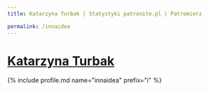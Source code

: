 ```yaml
---
title: Katarzyna Turbak | Statystyki patronite.pl | Patromierz

permalink: /innaidea
---
```


# [Katarzyna Turbak](https://patronite.pl/innaidea)

{% include profile.md name="innaidea" prefix="i" %}
